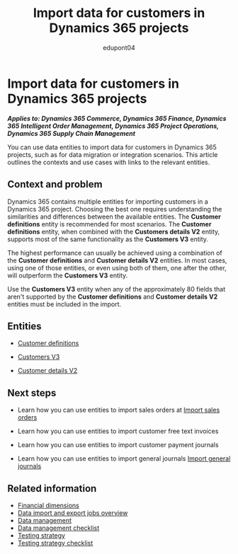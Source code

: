 ﻿---
title: Import data for customers in Dynamics 365 projects
description: Learn which data entities can help you migrate data for customer in Dynamics 365 implementation projects.
ms.date: 02/02/2024
ms.topic: conceptual
author: edupont04
ms.author: katiehav
---

# Import data for customers in Dynamics 365 projects

***Applies to: Dynamics 365 Commerce, Dynamics 365 Finance, Dynamics 365 Intelligent Order Management, Dynamics 365 Project Operations, Dynamics 365 Supply Chain Management***

You can use data entities to import data for customers in Dynamics 365 projects, such as for data migration or integration scenarios. This article outlines the contexts and use cases with links to the relevant entities.  

## Context and problem

Dynamics 365 contains multiple entities for importing customers in a Dynamics 365 project. Choosing the best one requires understanding the similarities and differences between the available entities. The **Customer definitions** entity is recommended for most scenarios. The **Customer definitions** entity, when combined with the **Customers details V2** entity, supports most of the same functionality as the **Customers V3** entity.  

The highest performance can usually be achieved using a combination of the **Customer definitions** and **Customer details V2** entities. In most cases, using one of those entities, or even using both of them, one after the other, will outperform the **Customers V3** entity.  

Use the **Customers V3** entity when any of the approximately 80 fields that aren't supported by the **Customer definitions** and **Customer details V2** entities must be included in the import.

## Entities

- [Customer definitions](/dynamics365/fin-ops-core/dev-itpro/data-entities/entity-customer-definitions-customerbase?toc=/dynamics365/guidance/toc.json)  

- [Customers V3](/dynamics365/fin-ops-core/dev-itpro/data-entities/entity-customers-v3-customerv3?toc=/dynamics365/guidance/toc.json)  

- [Customer details V2](/dynamics365/fin-ops-core/dev-itpro/data-entities/entity-customer-details-v2-na?toc=/dynamics365/guidance/toc.json)  

## Next steps

- Learn how you can use entities to import sales orders at [Import sales orders](import-sales-orders.md)  

- Learn how you can use entities to import customer free text invoices<!--TODO: add links-->  

- Learn how you can use entities to import customer payment journals  

- Learn how you can use entities to import general journals [Import general journals](import-general-journals.md)  

## Related information

- [Financial dimensions](/dynamics365/finance/general-ledger/financial-dimensions)
- [Data import and export jobs overview](/dynamics365/fin-ops-core/dev-itpro/data-entities/data-import-export-job)
- [Data management](../implementation-guide/data-management.md)  
- [Data management checklist](../implementation-guide/data-management-check-list.md)
- [Testing strategy](../implementation-guide/testing-strategy.md)  
- [Testing strategy checklist](../implementation-guide/testing-strategy-checklist.md)

<!--## Tags

*Stakeholders:* Data migration lead, Developer, Functional consultant, Integration lead, Solution architect

*Products:* Dynamics 365 Commerce, Dynamics 365 Finance, Dynamics 365 Intelligent Order Management, Dynamics 365 Project Operations, Dynamics 365 Supply Chain Management-->

